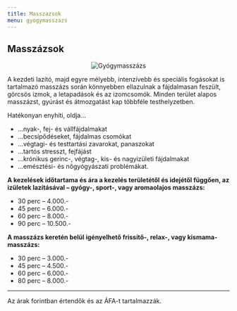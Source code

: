 ```yaml
---
title: Masszazsok
menu: gyogymasszazs
---
```


## Masszázsok

<p style="text-align: center"><img src="/images/ek_gyogy.jpg" alt="Gyógymasszázs" /></p>

A kezdeti lazító, majd egyre mélyebb, intenzívebb és speciális fogásokat is tartalmazó masszázs során könnyebben ellazulnak a fájdalmasan feszült, görcsös izmok, a letapadások és az izomcsomók. Minden terület alapos masszázst, gyúrást és átmozgatást kap többféle testhelyzetben.

Hatékonyan enyhíti, oldja&#8230;

 - &#8230;nyak-, fej- és vállfájdalmakat
 - &#8230;becsípődéseket, fájdalmas csomókat
 - &#8230;végtagi- és testtartási zavarokat, panaszokat
 - &#8230;tartós stresszt, fejfájást
 - &#8230;krónikus gerinc-, végtag-, kis- és nagyizületi fájdalmakat
 - &#8230;emésztési- és nőgyógyászati problémákat.


**A kezelések időtartama és ára a kezelés területétől és idejétől függően, az izületek lazításával &#8211; gyógy-, sport-, vagy aromaolajos masszázs:**

 - 30 perc &#8211; 4.000.-
 - 45 perc &#8211; 6.000.-
 - 60 perc &#8211; 8.000.-
 - 90 perc &#8211; 10.500.-

**A masszázs keretén belül igényelhető frissítő-, relax-, vagy kismama-masszázs:**

 - 30 perc &#8211; 3.000.-
 - 45 perc &#8211; 4.500.-
 - 60 perc &#8211; 6.000.-
 - 80 perc &#8211; 8.000.-

---

Az árak forintban értendők és az ÁFA-t tartalmazzák.
